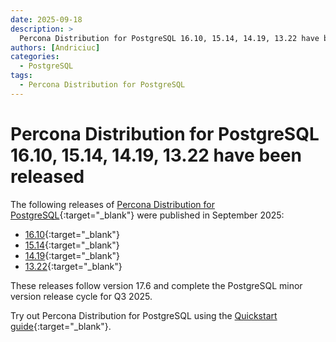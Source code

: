 ```yaml
---
date: 2025-09-18
description: >
  Percona Distribution for PostgreSQL 16.10, 15.14, 14.19, 13.22 have been released.
authors: [Andriciuc]
categories:
  - PostgreSQL
tags:
  - Percona Distribution for PostgreSQL
---
```


# Percona Distribution for PostgreSQL 16.10, 15.14, 14.19, 13.22 have been released

<!-- more -->

The following releases of [Percona Distribution for PostgreSQL](https://docs.percona.com/postgresql/16/index.html){:target="_blank"} were published in September 2025:

* [16.10](https://docs.percona.com/postgresql/16/release-notes-v16.10.html){:target="_blank"}
* [15.14](https://docs.percona.com/postgresql/15/release-notes-v15.14.html){:target="_blank"}
* [14.19](https://docs.percona.com/postgresql/14/release-notes-v14.19.html){:target="_blank"}
* [13.22](https://docs.percona.com/postgresql/13/release-notes-v13.22.html){:target="_blank"}

These releases follow version 17.6 and complete the PostgreSQL minor version release cycle for Q3 2025.

Try out Percona Distribution for PostgreSQL using the [Quickstart guide](https://docs.percona.com/postgresql/16/installing.html){:target="_blank"}.
